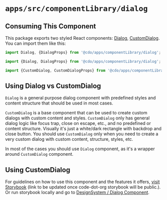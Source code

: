 # `apps/src/componentLibrary/dialog`

## Consuming This Component

This package exports two styled React components: [Dialog](Dialog.tsx), [CustomDialog](CustomDialog.tsx).
You can import them like this:

```javascript
import Dialog, {DialogProps} from '@cdo/apps/componentLibrary/dialog';

import {Dialog, DialogProps} from '@cdo/apps/componentLibrary/dialog';

import {CustomDialog, CustomDialogProps} from '@cdo/apps/componentLibrary/dialog';
```

## Using Dialog vs CustomDialog

`Dialog` is a general purpose dialog component with predefined styles and content structure that should be used in most
cases.

`CustomDialog` is a base component that can be used to create custom dialogs with custom content and styles.
`CustomDialog` only has general dialog logic like focus trap, close on escape, etc., and no predefined or content
structure. Visually it's just a white/dark rectangle with backdrop and close button.
You should use `CustomDialog` only when you need to create a very custom dialog with custom content, structure, styles,
etc.

In most of the cases you should use `Dialog` component, as it's a wrapper around `CustomDialog` component.

## Using CustomDialog

For guidelines on how to use this component and the features it
offers, [visit Storybook](https://code-dot-org.github.io/dsco_)
(link to be updated once code-dot-org storybook will be public.).
Or run storybook locally and go
to [DesignSystem / Dialog Component](http://localhost:9001/?path=/docs/designsystem-dialog--docs).